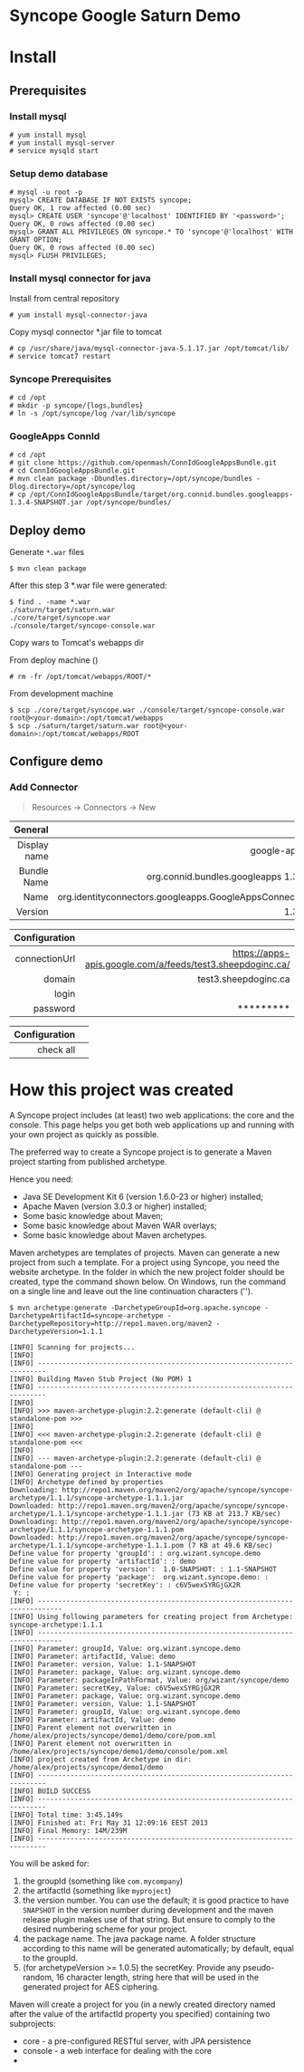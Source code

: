 Syncope Google Saturn Demo
===============

# Install #

## Prerequisites ##

### Install mysql ###

    # yum install mysql
    # yum install mysql-server
    # service mysqld start 
    
### Setup demo database ###

    # mysql -u root -p
    mysql> CREATE DATABASE IF NOT EXISTS syncope;
    Query OK, 1 row affected (0.00 sec)
    mysql> CREATE USER 'syncope'@'localhost' IDENTIFIED BY '<password>';
    Query OK, 0 rows affected (0.00 sec)
    mysql> GRANT ALL PRIVILEGES ON syncope.* TO 'syncope'@'localhost' WITH GRANT OPTION;
    Query OK, 0 rows affected (0.00 sec)
    mysql> FLUSH PRIVILEGES;

### Install mysql connector for java ###

Install from central repository

    # yum install mysql-connector-java

Copy mysql connector *.jar file to tomcat

    # cp /usr/share/java/mysql-connector-java-5.1.17.jar /opt/tomcat/lib/
    # service tomcat7 restart

### Syncope Prerequisites ###

    # cd /opt
    # mkdir -p syncope/{logs,bundles}
    # ln -s /opt/syncope/log /var/lib/syncope
    
### GoogleApps ConnId ###

    # cd /opt
    # git clone https://github.com/openmash/ConnIdGoogleAppsBundle.git
    # cd ConnIdGoogleAppsBundle.git
    # mvn clean package -Dbundles.directory=/opt/syncope/bundles -Dlog.directory=/opt/syncope/log
    # cp /opt/ConnIdGoogleAppsBundle/target/org.connid.bundles.googleapps-1.3.4-SNAPSHOT.jar /opt/syncope/bundles/

## Deploy demo ##

Generate `*.war` files

    $ mvn clean package
    
After this step 3 *.war file were generated:

    $ find . -name *.war
    ./saturn/target/saturn.war
    ./core/target/syncope.war
    ./console/target/syncope-console.war

Copy wars to Tomcat's webapps dir

From deploy machine  (<your-domain>)

    # rm -fr /opt/tomcat/webapps/ROOT/*

From development machine

    $ scp ./core/target/syncope.war ./console/target/syncope-console.war root@<your-domain>:/opt/tomcat/webapps
    $ scp ./saturn/target/saturn.war root@<your-domain>:/opt/tomcat/webapps/ROOT
    
## Configure demo ##

### Add Connector ###

> Resources -> Connectors -> New

| General      |             |
| ------------:|------------:|
| Display name | google-apps |
| Bundle Name  | org.connid.bundles.googleapps 1.3.3                   |
| Name         | org.identityconnectors.googleapps.GoogleAppsConnector |
| Version      | 1.3.3       |

| Configuration |             |
| -------------:|------------:|
| connectionUrl | https://apps-apis.google.com/a/feeds/test3.sheepdoginc.ca/ |
| domain | test3.sheepdoginc.ca |
| login || admin |
| password | ********* |

| Configuration | |
| -------------:|-:|
| check all  | |


# How this project was created #

A Syncope project includes (at least) two web applications: the core and the console. This page helps you get both web applications up and running with your own project as quickly as possible.


The preferred way to create a Syncope project is to generate a Maven project starting from published archetype.

Hence you need:

* Java SE Development Kit 6 (version 1.6.0-23 or higher) installed;
* Apache Maven (version 3.0.3 or higher) installed;
* Some basic knowledge about Maven;
* Some basic knowledge about Maven WAR overlays;
* Some basic knowledge about Maven archetypes.
 

Maven archetypes are templates of projects. Maven can generate a new project from such a template. For a project using Syncope, you need the website archetype. In the folder in which the new project folder should be created, type the command shown below. On Windows, run the command on a single line and leave out the line continuation characters ('\').


    $ mvn archetype:generate -DarchetypeGroupId=org.apache.syncope -DarchetypeArtifactId=syncope-archetype -DarchetypeRepository=http://repo1.maven.org/maven2 -DarchetypeVersion=1.1.1
    
    [INFO] Scanning for projects...
    [INFO]                                                                         
    [INFO] ------------------------------------------------------------------------
    [INFO] Building Maven Stub Project (No POM) 1
    [INFO] ------------------------------------------------------------------------
    [INFO] 
    [INFO] >>> maven-archetype-plugin:2.2:generate (default-cli) @ standalone-pom >>>
    [INFO] 
    [INFO] <<< maven-archetype-plugin:2.2:generate (default-cli) @ standalone-pom <<<
    [INFO] 
    [INFO] --- maven-archetype-plugin:2.2:generate (default-cli) @ standalone-pom ---
    [INFO] Generating project in Interactive mode
    [INFO] Archetype defined by properties
    Downloading: http://repo1.maven.org/maven2/org/apache/syncope/syncope-archetype/1.1.1/syncope-archetype-1.1.1.jar
    Downloaded: http://repo1.maven.org/maven2/org/apache/syncope/syncope-archetype/1.1.1/syncope-archetype-1.1.1.jar (73 KB at 213.7 KB/sec)
    Downloading: http://repo1.maven.org/maven2/org/apache/syncope/syncope-archetype/1.1.1/syncope-archetype-1.1.1.pom
    Downloaded: http://repo1.maven.org/maven2/org/apache/syncope/syncope-archetype/1.1.1/syncope-archetype-1.1.1.pom (7 KB at 49.6 KB/sec)
    Define value for property 'groupId': : org.wizant.syncope.demo
    Define value for property 'artifactId': : demo
    Define value for property 'version':  1.0-SNAPSHOT: : 1.1-SNAPSHOT
    Define value for property 'package':  org.wizant.syncope.demo: : 
    Define value for property 'secretKey': : c6V5wexSYRGjGX2R
     Y: : 
    [INFO] ----------------------------------------------------------------------------
    [INFO] Using following parameters for creating project from Archetype: syncope-archetype:1.1.1
    [INFO] ----------------------------------------------------------------------------
    [INFO] Parameter: groupId, Value: org.wizant.syncope.demo
    [INFO] Parameter: artifactId, Value: demo
    [INFO] Parameter: version, Value: 1.1-SNAPSHOT
    [INFO] Parameter: package, Value: org.wizant.syncope.demo
    [INFO] Parameter: packageInPathFormat, Value: org/wizant/syncope/demo
    [INFO] Parameter: secretKey, Value: c6V5wexSYRGjGX2R
    [INFO] Parameter: package, Value: org.wizant.syncope.demo
    [INFO] Parameter: version, Value: 1.1-SNAPSHOT
    [INFO] Parameter: groupId, Value: org.wizant.syncope.demo
    [INFO] Parameter: artifactId, Value: demo
    [INFO] Parent element not overwritten in /home/alex/projects/syncope/demo1/demo/core/pom.xml
    [INFO] Parent element not overwritten in /home/alex/projects/syncope/demo1/demo/console/pom.xml
    [INFO] project created from Archetype in dir: /home/alex/projects/syncope/demo1/demo
    [INFO] ------------------------------------------------------------------------
    [INFO] BUILD SUCCESS
    [INFO] ------------------------------------------------------------------------
    [INFO] Total time: 3:45.149s
    [INFO] Finished at: Fri May 31 12:09:16 EEST 2013
    [INFO] Final Memory: 14M/239M
    [INFO] ------------------------------------------------------------------------
    
You will be asked for:

1. the groupId (something like `com.mycompany`)
1. the artifactId (something like `myproject`)
1. the version number. You can use the default; it is good practice to have `SNAPSHOT` in the version number during development and the maven release plugin makes use of that string. But ensure to comply to the desired numbering scheme for your project.
1. the package name. The java package name. A folder structure according to this name will be generated automatically; by default, equal to the groupId. 
1. (for archetypeVersion >= 1.0.5) the secretKey. Provide any pseudo-random, 16 character length, string here that will be used in the generated project for AES ciphering.

Maven will create a project for you (in a newly created directory named after the value of the artifactId property you specified) containing two subprojects:

* core - a pre-configured RESTful server, with JPA persistence
* console - a web interface for dealing with the core
* 


